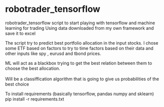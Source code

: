 # robotrader_tensorflow
robotrader_tensorflow script to start playing with tensorflow and machine learning for trading
Using data downloaded from my own framework and save it to excel<br>

The script try to predict best portfolio allocation in the input stocks.
I chose some ETF based on factors to try to time factors based on their data
and other inputs like spy , eurusd and tbond prices.<br>

ML will act as a blackbox trying to get the best relation between them to choose the 
best allocation.<br><br>
Will be a classiffication algorithm that is going to give us probabilities of the best choice

To install requirements (basically tensorflow, pandas numpy and sklearn)
pip install -r requirements.txt
